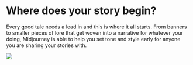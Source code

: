 # Where does your story begin?

Every good tale needs a lead in and this is where it all starts. From banners to smaller pieces of lore that get woven into a narrative for whatever your doing, Midjourney is able to help you set tone and style early for anyone you are sharing your stories with.

![](https://cdn.midjourney.com/db707701-4449-4009-945e-19776b7c40c7/grid_0.png)
